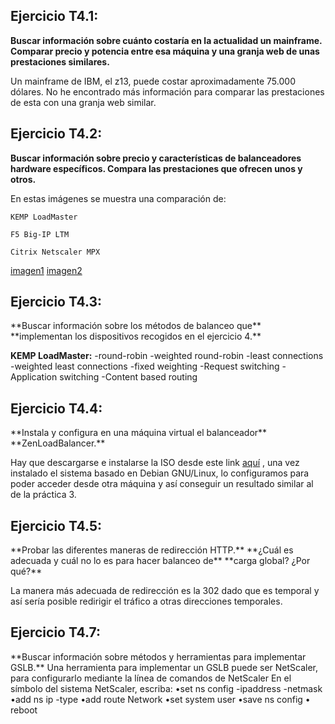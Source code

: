 <h2><b>Ejercicio T4.1:</b></h2>
<b>Buscar información sobre cuánto costaría en la actualidad
un mainframe. Comparar precio y potencia entre esa
máquina y una granja web de unas prestaciones similares.</b>

Un mainframe de IBM, el z13, puede costar aproximadamente 75.000 dólares.
No he encontrado más información para comparar las prestaciones de esta
con una granja web similar.

<h2><b>Ejercicio T4.2:</b></h2>
<b>Buscar información sobre precio y características de
balanceadores hardware específicos. Compara las
prestaciones que ofrecen unos y otros.</b>

En estas imágenes se muestra una comparación de: 


    KEMP LoadMaster

    F5 Big-IP LTM

    Citrix Netscaler MPX

[imagen1](https://github.com/Belindagh/SWAP/blob/master/imagenes_ejers/ejercicio2.png?raw=true)
[imagen2](https://github.com/Belindagh/SWAP/blob/master/imagenes_ejers/ejercicio2_.png?raw=true)


<h2><b>Ejercicio T4.3:</b></h2>
**Buscar información sobre los métodos de balanceo que**
**implementan los dispositivos recogidos en el ejercicio 4.**

**KEMP LoadMaster:**
    -round-robin
    -weighted round-robin
    -least connections
    -weighted least connections
    -fixed weighting
    -Request switching
    -Application switching
    -Content based routing


<h2><b>Ejercicio T4.4:</b></h2>
**Instala y configura en una máquina virtual el balanceador**
**ZenLoadBalancer.**

Hay que descargarse e instalarse la ISO desde este link [aquí](https://sourceforge.net/projects/zenloadbalancer/files/latest/download) ,
una vez instalado el sistema basado en Debian GNU/Linux, lo configuramos
para poder acceder desde otra máquina y así conseguir un resultado similar
al de la práctica 3.

<h2><b>Ejercicio T4.5:</b></h2>
**Probar las diferentes maneras de redirección HTTP.**
**¿Cuál es adecuada y cuál no lo es para hacer balanceo de**
**carga global? ¿Por qué?**

La manera más adecuada de redirección es la 302 dado que es temporal
y así sería posible redirigir el tráfico a otras direcciones
temporales.

<h2><b>Ejercicio T4.7:</b></h2>
**Buscar información sobre métodos y herramientas para implementar GSLB.**
Una herramienta para implementar un GSLB puede ser NetScaler, para configurarlo
mediante la línea de comandos de NetScaler
En el símbolo del sistema NetScaler, escriba:
    •set ns config -ipaddress<IPAddress> -netmask<subnetMask> 
    •add ns ip<IPAddress> <subnetMask> -type<type>   
    •add route Network<subnetMask> <gateway> 
    •set system user<userName> <password>   
    •save ns config           
    • reboot
